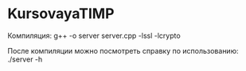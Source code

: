 # KursovayaTIMP
Компиляция: g++ -o server server.cpp -lssl -lcrypto

После компиляции можно посмотреть справку по использованию: ./server -h
